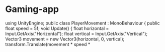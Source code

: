 # Gaming-app
using UnityEngine;  public class PlayerMovement : MonoBehaviour {     public float speed = 5f;      void Update()     {         float horizontal = Input.GetAxis("Horizontal");         float vertical = Input.GetAxis("Vertical");                  Vector3 movement = new Vector3(horizontal, 0, vertical);         transform.Translate(movement * speed * 
